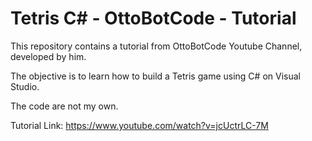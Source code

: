 # Tetris C# - OttoBotCode - Tutorial

This repository contains a tutorial from OttoBotCode Youtube Channel, developed by him.

The objective is to learn how to build a Tetris game using C# on Visual Studio.

The code are not my own.

Tutorial Link: https://www.youtube.com/watch?v=jcUctrLC-7M
